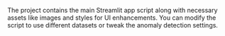The project contains the main Streamlit app script along with necessary assets like images and styles for UI enhancements. You can modify the script to use different datasets or tweak the anomaly detection settings.
